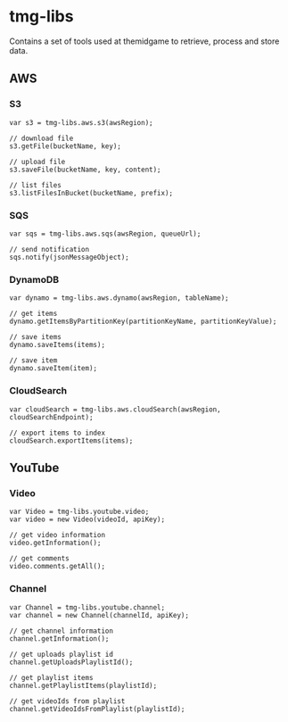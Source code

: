 # tmg-libs #

Contains a set of tools used at themidgame to retrieve, process and store data.

## AWS ##
### S3 ###

```
var s3 = tmg-libs.aws.s3(awsRegion);

// download file
s3.getFile(bucketName, key);

// upload file
s3.saveFile(bucketName, key, content);

// list files
s3.listFilesInBucket(bucketName, prefix);
```

### SQS ###

```
var sqs = tmg-libs.aws.sqs(awsRegion, queueUrl);

// send notification
sqs.notify(jsonMessageObject);
```

### DynamoDB ###

```
var dynamo = tmg-libs.aws.dynamo(awsRegion, tableName);

// get items
dynamo.getItemsByPartitionKey(partitionKeyName, partitionKeyValue);

// save items
dynamo.saveItems(items);

// save item
dynamo.saveItem(item);
```

### CloudSearch ###

```
var cloudSearch = tmg-libs.aws.cloudSearch(awsRegion, cloudSearchEndpoint);

// export items to index
cloudSearch.exportItems(items);
```

## YouTube ##
### Video ###

```
var Video = tmg-libs.youtube.video;
var video = new Video(videoId, apiKey);

// get video information
video.getInformation();

// get comments
video.comments.getAll();
```

### Channel ###

```
var Channel = tmg-libs.youtube.channel;
var channel = new Channel(channelId, apiKey);

// get channel information
channel.getInformation();

// get uploads playlist id
channel.getUploadsPlaylistId();

// get playlist items
channel.getPlaylistItems(playlistId);

// get videoIds from playlist
channel.getVideoIdsFromPlaylist(playlistId);
```